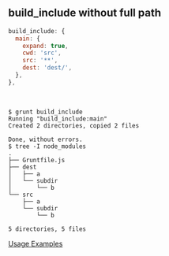 ## build_include without full path

```js
build_include: {
  main: {
    expand: true,
    cwd: 'src',
    src: '**',
    dest: 'dest/',
  },
},
```

<br />

```text
$ grunt build_include
Running "build_include:main"
Created 2 directories, copied 2 files

Done, without errors.
$ tree -I node_modules
.
├── Gruntfile.js
├── dest
│   ├── a
│   └── subdir
│       └── b
└── src
    ├── a
    └── subdir
        └── b

5 directories, 5 files
```

[Usage Examples](../)